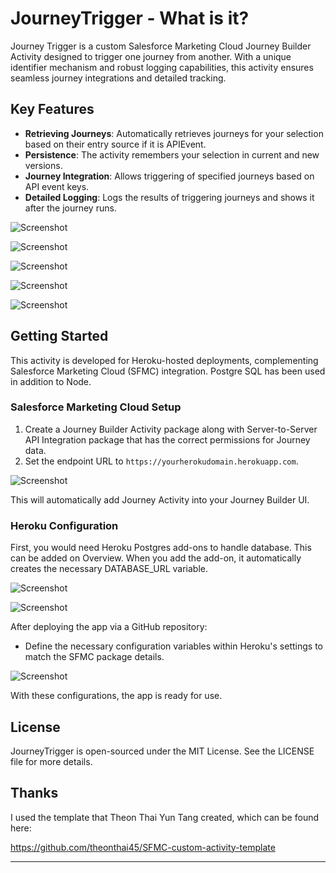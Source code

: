 # JourneyTrigger - What is it?

Journey Trigger is a custom Salesforce Marketing Cloud Journey Builder Activity designed to trigger one journey from another. With a unique identifier mechanism and robust logging capabilities, this activity ensures seamless journey integrations and detailed tracking.

## Key Features

- **Retrieving Journeys**: Automatically retrieves journeys for your selection based on their entry source if it is APIEvent.
- **Persistence**: The activity remembers your selection in current and new versions.
- **Journey Integration**: Allows triggering of specified journeys based on API event keys.
- **Detailed Logging**: Logs the results of triggering journeys and shows it after the journey runs.

![Screenshot](/app_images/4.png)

![Screenshot](/app_images/6.png)

![Screenshot](/app_images/2.png)

![Screenshot](/app_images/3.png)

![Screenshot](/app_images/5.png)

## Getting Started

This activity is developed for Heroku-hosted deployments, complementing Salesforce Marketing Cloud (SFMC) integration. Postgre SQL has been used in addition to Node.

### Salesforce Marketing Cloud Setup

1. Create a Journey Builder Activity package along with Server-to-Server API Integration package that has the correct permissions for Journey data. 
2. Set the endpoint URL to `https://yourherokudomain.herokuapp.com`.
   
![Screenshot](/app_images/7.png)

This will automatically add Journey Activity into your Journey Builder UI.

### Heroku Configuration

First, you would need Heroku Postgres add-ons to handle database. This can be added on Overview. When you add the add-on, it automatically creates the necessary DATABASE_URL variable.

![Screenshot](/app_images/8.png)

![Screenshot](/app_images/9.png)

After deploying the app via a GitHub repository:

- Define the necessary configuration variables within Heroku's settings to match the SFMC package details.

![Screenshot](/app_images/10.png)

With these configurations, the app is ready for use.

## License

JourneyTrigger is open-sourced under the MIT License. See the LICENSE file for more details.

## Thanks

I used the template that Theon Thai Yun Tang created, which can be found here:

https://github.com/theonthai45/SFMC-custom-activity-template

---
